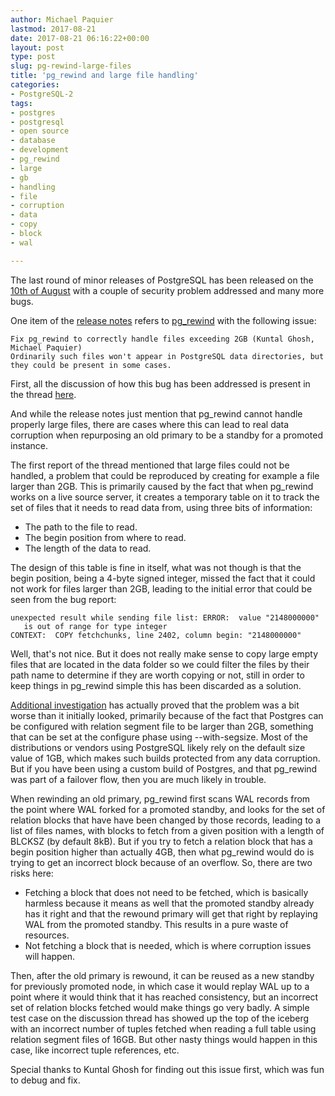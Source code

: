 ```yaml
---
author: Michael Paquier
lastmod: 2017-08-21
date: 2017-08-21 06:16:22+00:00
layout: post
type: post
slug: pg-rewind-large-files
title: 'pg_rewind and large file handling'
categories:
- PostgreSQL-2
tags:
- postgres
- postgresql
- open source
- database
- development
- pg_rewind
- large
- gb
- handling
- file
- corruption
- data
- copy
- block
- wal

---
```


The last round of minor releases of PostgreSQL has been released on the
[10th of August](https://www.postgresql.org/about/news/1772/) with a couple
of security problem addressed and many more bugs.

One item of the
[release notes](https://www.postgresql.org/docs/9.6/static/release-9-6-4.html)
refers to
[pg\_rewind](https://www.postgresql.org/docs/devel/static/app-pgrewind.html)
with the following issue:

    Fix pg_rewind to correctly handle files exceeding 2GB (Kuntal Ghosh,
    Michael Paquier)
    Ordinarily such files won't appear in PostgreSQL data directories, but
    they could be present in some cases.

First, all the discussion of how this bug has been addressed is present in
the thread [here](https://www.postgresql.org/message-id/CAGz5QC+8gbkz=Brp0TgoKNqHWTzonbPtPex80U0O6Uh_bevbaA@mail.gmail.com).

And while the release notes just mention that pg\_rewind cannot handle
properly large files, there are cases where this can lead to real data
corruption when repurposing an old primary to be a standby for a promoted
instance.

The first report of the thread mentioned that large files could not be
handled, a problem that could be reproduced by creating for example a
file larger than 2GB. This is primarily caused by the fact that when
pg\_rewind works on a live source server, it creates a temporary table
on it to track the set of files that it needs to read data from, using
three bits of information:

  * The path to the file to read.
  * The begin position from where to read.
  * The length of the data to read.

The design of this table is fine in itself, what was not though is that
the begin position, being a 4-byte signed integer, missed the fact that
it could not work for files larger than 2GB, leading to the initial error
that could be seen from the bug report:

    unexpected result while sending file list: ERROR:  value "2148000000"
       is out of range for type integer
    CONTEXT:  COPY fetchchunks, line 2402, column begin: "2148000000"

Well, that's not nice. But it does not really make sense to copy large
empty files that are located in the data folder so we could filter the
files by their path name to determine if they are worth copying or not,
still in order to keep things in pg\_rewind simple this has been
discarded as a solution.

[Additional investigation](https://www.postgresql.org/message-id/CAB7nPqRzOrKxwscwSdydef8tEbDLAscXW7RFK9dtChrR9nB9tg@mail.gmail.com)
has actually proved that the problem was a bit worse than it initially
looked, primarily because of the fact that Postgres can be configured
with relation segment file to be larger than 2GB, something that can be
set at the configure phase using --with-segsize. Most of the distributions
or vendors using PostgreSQL likely rely on the default size value of 1GB,
which makes such builds protected from any data corruption. But if you
have been using a custom build of Postgres, and that pg\_rewind was part
of a failover flow, then you are much likely in trouble.

When rewinding an old primary, pg\_rewind first scans WAL records from
the point where WAL forked for a promoted standby, and looks for the
set of relation blocks that have have been changed by those records,
leading to a list of files names, with blocks to fetch from a given
position with a length of BLCKSZ (by default 8kB). But if you try to
fetch a relation block that has a begin position higher than actually
4GB, then what pg\_rewind would do is trying to get an incorrect block
because of an overflow. So, there are two risks here:

  * Fetching a block that does not need to be fetched, which is basically
  harmless because it means as well that the promoted standby already has
  it right and that the rewound primary will get that right by replaying
  WAL from the promoted standby. This results in a pure waste of resources.
  * Not fetching a block that is needed, which is where corruption issues
  will happen.

Then, after the old primary is rewound, it can be reused as a new standby
for previously promoted node, in which case it would replay WAL up to a
point where it would think that it has reached consistency, but an incorrect
set of relation blocks fetched would make things go very badly. A simple test
case on the discussion thread has showed up the top of the iceberg with an
incorrect number of tuples fetched when reading a full table using relation
segment files of 16GB. But other nasty things would happen in this case,
like incorrect tuple references, etc.

Special thanks to Kuntal Ghosh for finding out this issue first, which was
fun to debug and fix.
